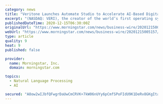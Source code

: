 ```yaml
---
category: news
title: "Veritone Launches Automate Studio to Accelerate AI-Based Digital Transformation Initiatives"
excerpt: "(NASDAQ: VERI), the creator of the world’s first operating system for artificial intelligence (AI), aiWARE™, today announced the public launch of Veritone Automate Studio, a low-code, web-based workflow designer tightly integrated with aiWARE."
publishedDateTime: 2020-12-15T06:30:00Z
originalUrl: "https://www.morningstar.com/news/business-wire/20201215005157/veritone-launches-automate-studio-to-accelerate-ai-based-digital-transformation-initiatives"
webUrl: "https://www.morningstar.com/news/business-wire/20201215005157/veritone-launches-automate-studio-to-accelerate-ai-based-digital-transformation-initiatives"
type: article
quality: 9
heat: 9
published: false

provider:
  name: Morningstar, Inc.
  domain: morningstar.com

topics:
  - Natural Language Processing
  - AI

secured: "A8ow2wIJbfQFwgrDaUwCmCRVK+7kW06nUYy6pCmfSPoFIdU9K1DeRv8GKgIta60dZAJ8EIJ0vCFxPba4PbsFm2ss6RCJLdRJZujIuXOzOHGSVDGYMYsBrQMTpfohGaoFWJ3mcW8UzTn+KwI5L9dejpHxxistoFxdRTPGZXMPIsMD+CFEW7JnipAQ9g7Pbcu9Sk6sduh6E7HpMl09vHZAfWNNmj2rGW4Ww6haPO+qDPsaCt2KlyBrpaA6hVL+UDPg84sbfHge8+Pqk/xO67YWdZ4whH7PLPlaeVT3YlKvLHNz5tcAvBlSwa0/BY1eIt0gec0PdedDZNKwdBnkIg+yJCtKMSM2RcVKFsmclJT48UI=;oEtfJAsPplgJlJqtI2XgWg=="
---
```


